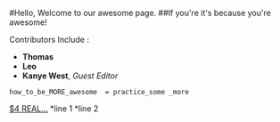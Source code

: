 #Hello, Welcome to our awesome page.
##If you're it's because you're awesome!

Contributors Include :

* **Thomas**
* **Leo**
* **Kanye West**, *Guest Editor*


```
how_to_be_MORE_awesome  = practice_some _more
```

[$4 REAL...](https://media.giphy.com/media/zMCfqXkwjmTO8/giphy.gif)
*line 1
*line 2




